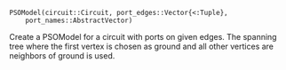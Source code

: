 ```
PSOModel(circuit::Circuit, port_edges::Vector{<:Tuple},
    port_names::AbstractVector)
```

Create a PSOModel for a circuit with ports on given edges. The spanning tree where the first vertex is chosen as ground and all other vertices are neighbors of ground is used.
